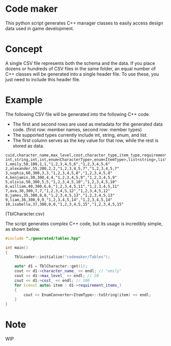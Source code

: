 # Code maker
This python script generates C++ manager classes to easily access design data used in game development.

# Concept
A single CSV file represents both the schema and the data. 
If you place dozens or hundreds of CSV files in the same folder, an equal number of C++ classes will be generated into a single header file. To use these, you just need to include this header file.

# Example
The following CSV file will be generated into the following C++ code.
- The first and second rows are used as metadata for the generated data code. (first row: member names, second row: member types)
- The supported types currently include int, string, enum, and list. 
- The first column serves as the key value for that row, while the rest is stored as data.
```
cuid,character_name,max_level,cost,character_type,item_type,requirement_quests,requirement_items
int,string,int,int,enum<CharacterType>,enum<ItemType>,list<string>,list<enum<ItemType>>
1,emily,50,100,1,1,"1,2,3,4,5,6","1,2,3,4,5,6"
2,alexander,55,200,2,2,"1,2,3,4,5,7","1,2,3,4,5,7"
3,sophia,60,300,3,3,"1,2,3,4,5,8","1,2,3,4,5,8"
4,benjamin,30,300,4,4,"1,2,3,4,5,9","1,2,3,4,5,9"
5,olivia,50,300,5,5,"1,2,3,4,5,10","1,2,3,4,5,10"
6,william,40,300,6,6,"1,2,3,4,5,11","1,2,3,4,5,11"
7,ava,30,300,7,7,"1,2,3,4,5,12","1,2,3,4,5,12"
8,james,35,300,8,8,"1,2,3,4,5,13","1,2,3,4,5,13"
9,liam,36,300,9,9,"1,2,3,4,5,14","1,2,3,4,5,14"
10,isabella,37,300,0,0,"1,2,3,4,5,15","1,2,3,4,5,15"
```
(TblCharacter.csv)


The script generates complex C++ code, but its usage is incredibly simple, as shown below.
```cpp
#include "./generated/Tables.hpp"

int main()
{
    TblLoader::initialize("codemaker/Tables");

    auto* d1 = TblCharacter::get(1);
    cout << d1->character_name_ << endl; // "emily"
    cout << d1->max_level_ << endl; // 50
    cout << d1->cost_ << endl; // 100
    for (const auto& item : d1->requirement_items_)
    {
        cout << EnumConverter<ItemType>::toString(item) << endl; 
    }
}
```

# Note
WIP

